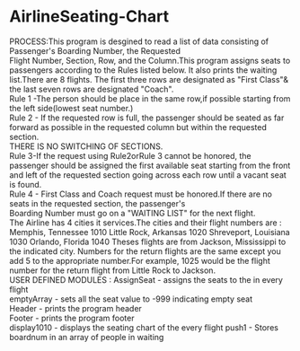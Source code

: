 # AirlineSeating-Chart
PROCESS:This program is desgined to read a list of data consisting of Passenger's Boarding Number, the Requested  
Flight Number, Section, Row, and the Column.This program assigns seats to passengers according to the Rules listed below. It also prints the waiting list.There are 8 flights. The first three rows are designated as "First Class"& the last seven rows are designated "Coach".		 
Rule 1 -The person should be place in the same row,if possible starting from the left side(lowest seat number.)			
Rule 2 - If the requested row is full, the passenger should	be seated as far forward as possible in the requested column but within the requested section.								
THERE IS NO SWITCHING OF SECTIONS.								
Rule 3-If the request using Rule2orRule 3 cannot be honored, the passenger should be assigned the first available seat starting from the front and left of the requested section going across each row until a vacant seat is found.	
Rule 4 - First Class and Coach request must be honored.If	there are no seats in the requested section, the passenger's    
Boarding Number must go on a "WAITING LIST" for the next flight.  
The Airline has 4 cities it services.The cities and their flight numbers are :
Memphis, Tennessee    	1010		Little Rock, Arkansas 	1020
Shreveport, Louisiana 	1030		Orlando, Florida 		1040
Theses flights are from Jackson, Mississippi to the indicated city.
Numbers for the return flights are the same except you add 5 to the appropriate
number.For example, 1025 would be the flight number for the return flight from 
Little Rock to Jackson.                                                                   
USER DEFINED MODULES :
AssignSeat - assigns the seats to the in every flight	   
emptyArray - sets all the seat value to -999 indicating empty seat									  
Header - prints the program header					  
Footer - prints the program footer					   
display1010 - displays the seating chart of the every flight
push1    - Stores boardnum in an array of people in waiting

